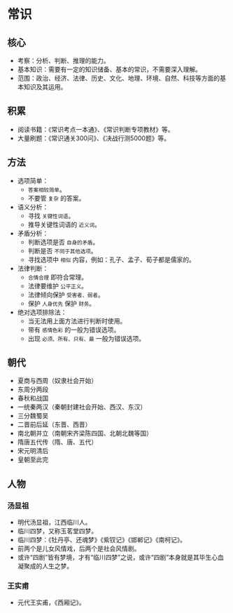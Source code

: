 # 常识

## 核心

* 考察：分析、判断、推理的能力。
* 基本知识：需要有一定的知识储备、基本的常识，不需要深入理解。
* 范围：政治、经济、法律、历史、文化、地理、环境、自然、科技等方面的基本知识及其运用。

## 积累

* 阅读书籍：《常识考点一本通》、《常识判断专项教材》等。
* 大量刷题：《常识通关300问》、《决战行测5000题》等。

## 方法

* 选项简单：
    * `答案相较简单`。
    * 不要管 `复杂` 的答案。
* 语义分析：
    * 寻找 `关键性词语`。
    * 推导关键性词语的 `近义词`。
* 矛盾分析：
    * 判断选项是否 `自身的矛盾`。
    * 判断是否 `不同于其他选项`。
    * 寻找选项中 `相似` 内容，例如：孔子、孟子、荀子都是儒家的。
* 法律判断：
    * `合情合理` 即符合常理。
    * 法律要维护 `公平正义`。
    * 法律倾向保护 `受害者、弱者`。
    * 保护 `人身优先` 保护 `财务`。
* 绝对选项排除法：
    * 当无法用上面方法进行判断时使用。
    * 带有 `感情色彩` 的一般为错误选项。
    * 出现 `必须、所有、只有、最` 一般为错误选项。

## 朝代

* 夏商与西周（奴隶社会开始）
* 东周分两段
* 春秋和战国
* 一统秦两汉（秦朝封建社会开始、西汉、东汉）
* 三分魏蜀吴
* 二晋前后延（东晋、西晋）
* 南北朝并立（南朝宋齐梁陈四国、北朝北魏等国）
* 隋唐五代传（隋、唐、五代）
* 宋元明清后
* 皇朝至此完

## 人物

### 汤显祖

* 明代汤显祖，江西临川人。
* 临川四梦，又称玉茗堂四梦。
* 临川四梦：《牡丹亭、还魂梦》《紫钗记》《邯郸记》《南柯记》。
* 前两个是儿女风情戏，后两个是社会风情剧。
* 或许“四剧”皆有梦境，才有“临川四梦”之说，或许“四剧”本身就是其毕生心血凝聚成的人生之梦。

### 王实甫

* 元代王实甫，《西厢记》。